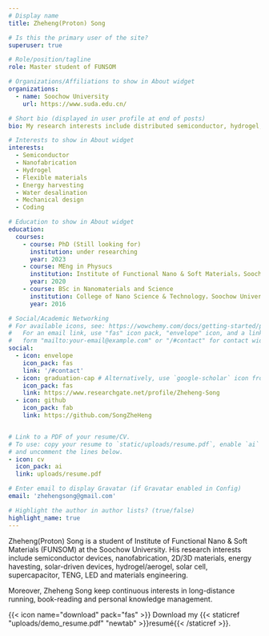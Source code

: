 ```yaml
---
# Display name
title: Zheheng(Proton) Song

# Is this the primary user of the site?
superuser: true

# Role/position/tagline
role: Master student of FUNSOM

# Organizations/Affiliations to show in About widget
organizations:
  - name: Soochow University
    url: https://www.suda.edu.cn/

# Short bio (displayed in user profile at end of posts)
bio: My research interests include distributed semiconductor, hydrogel, flexible sensor, nanostructured, hydrovoltaic, energy harvesting, water desalination, Solar Cell, energy storage, TENG.

# Interests to show in About widget
interests:
  - Semiconductor
  - Nanofabrication
  - Hydrogel
  - Flexible materials
  - Energy harvesting
  - Water desalination
  - Mechanical design
  - Coding

# Education to show in About widget
education:
  courses:
    - course: PhD (Still looking for)
      institution: under researching
      year: 2023
    - course: MEng in Physucs
      institution: Institute of Functional Nano & Soft Materials，Soochow University
      year: 2020
    - course: BSc in Nanomaterials and Science
      institution: College of Nano Science & Technology，Soochow University
      year: 2016

# Social/Academic Networking
# For available icons, see: https://wowchemy.com/docs/getting-started/page-builder/#icons
#   For an email link, use "fas" icon pack, "envelope" icon, and a link in the
#   form "mailto:your-email@example.com" or "/#contact" for contact widget.
social:
  - icon: envelope
    icon_pack: fas
    link: '/#contact'
  - icon: graduation-cap # Alternatively, use `google-scholar` icon from `ai` icon pack
    icon_pack: fas
    link: https://www.researchgate.net/profile/Zheheng-Song
  - icon: github
    icon_pack: fab
    link: https://github.com/SongZheHeng


# Link to a PDF of your resume/CV.
# To use: copy your resume to `static/uploads/resume.pdf`, enable `ai` icons in `params.toml`,
# and uncomment the lines below.
- icon: cv
  icon_pack: ai
  link: uploads/resume.pdf

# Enter email to display Gravatar (if Gravatar enabled in Config)
email: 'zhehengsong@gmail.com'

# Highlight the author in author lists? (true/false)
highlight_name: true
---
```


Zheheng(Proton) Song is a student of  Institute of Functional Nano & Soft Materials (FUNSOM) at the Soochow University. His research interests include semiconductor devices, nanofabrication, 2D/3D materials, energy havesting, solar-driven devices, hydrogel/aerogel, solar cell, supercapacitor, TENG, LED and materials engineering.

Moreover, Zheheng Song keep continuous interests in long-distance running, book-reading and personal knowledge management.

{{< icon name="download" pack="fas" >}} Download my {{< staticref "uploads/demo_resume.pdf" "newtab" >}}resumé{{< /staticref >}}.
